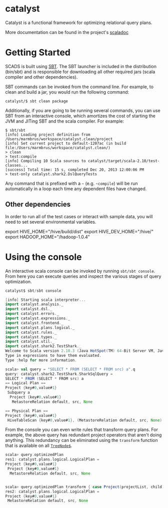 catalyst
========
Catalyst is a functional framework for optimizing relational query plans.

More documentation can be found in the project's [scaladoc](http://marmbrus.github.io/catalyst/api/current/#catalyst.package)

Getting Started
===============
SCADS is built using [SBT](https://github.com/harrah/xsbt).  The SBT launcher is included in the distribution (bin/sbt) and is responsible for downloading all other required jars (scala compiler and other dependencies).

SBT commands can be invoked from the command line.  For example, to clean and build a jar, you would run the following command:

    catalyst/$ sbt clean package

Additionally, if you are going to be running several commands, you can use SBT from an interactive console, which amortizes the cost of starting the JVM and JITing SBT and the scala compiler.  For example:

```
$ sbt/sbt
[info] Loading project definition from /Users/marmbrus/workspace/catalyst.clean/project
[info] Set current project to default-1207ac (in build file:/Users/marmbrus/workspace/catalyst.clean/)
> clean
> test:compile
[info] Compiling 10 Scala sources to catalyst/target/scala-2.10/test-classes...
[success] Total time: 15 s, completed Dec 20, 2013 12:00:06 PM
> test-only catalyst.shark2.DslQueryTests
```

Any command that is prefixed with a `~` (e.g. `~compile`) will be run automatically in a loop each time any dependent files have changed.

Other dependencies
------------------
In order to run all of the test cases or interact with sample data, you will need to set several environmental variables.

export HIVE_HOME="<path to>/hive/build/dist"
export HIVE_DEV_HOME="<path to>/hive/"
export HADOOP_HOME="<path to>/hadoop-1.0.4"

Using the console
=================
An interactive scala console can be invoked by running `sbt/sbt console`.  From here you can execute queries and inspect the various stages of query optimization.

```scala
catalyst$ sbt/sbt console

[info] Starting scala interpreter...
import catalyst.analysis._
import catalyst.dsl._
import catalyst.errors._
import catalyst.expressions._
import catalyst.frontend._
import catalyst.plans.logical._
import catalyst.rules._
import catalyst.types._
import catalyst.util._
import catalyst.shark2.TestShark._
Welcome to Scala version 2.10.3 (Java HotSpot(TM) 64-Bit Server VM, Java 1.7.0_45).
Type in expressions to have them evaluated.
Type :help for more information.

scala> val query = "SELECT * FROM (SELECT * FROM src) a".q
query: catalyst.shark2.TestShark.SharkSqlQuery = 
SELECT * FROM (SELECT * FROM src) a
== Logical Plan ==
Project {key#0,value#1}
 Subquery a
  Project {key#0,value#1}
   MetastoreRelation default, src, None

== Physical Plan ==
Project {key#0,value#1}
 HiveTableScan {key#0,value#1}, (MetastoreRelation default, src, None)
```

From the console you can even write rules that transform query plans.  For example, the above query has redundant project operators that aren't doing anything.  This redundancy can be eliminated using the `transform` function that is available on all [`TreeNode`s](http://marmbrus.github.io/catalyst/api/current/index.html#catalyst.trees.TreeNode).
```scala
scala> query.optimizedPlan
res1: catalyst.plans.logical.LogicalPlan = 
Project {key#0,value#1}
 Project {key#0,value#1}
  MetastoreRelation default, src, None


scala> query.optimizedPlan transform { case Project(projectList, child) if projectList == child.output => child }
res2: catalyst.plans.logical.LogicalPlan = 
Project {key#0,value#1}
 MetastoreRelation default, src, None
```
